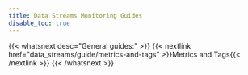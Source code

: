 ```yaml
---
title: Data Streams Monitoring Guides
disable_toc: true
---
```


{{< whatsnext desc="General guides:" >}}
    {{< nextlink href="data_streams/guide/metrics-and-tags" >}}Metrics and Tags{{< /nextlink >}}
{{< /whatsnext >}}